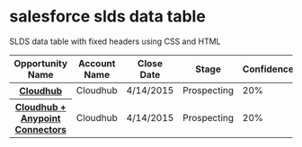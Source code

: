 # salesforce slds data table
SLDS data table with fixed headers using CSS and HTML

<link href="/salesforce/assets/styles/salesforce-lightning-design-system.min.css" rel="stylesheet" type="text/css">

<div class="slds">

<table class="slds-table slds-table_bordered slds-table_cell-buffer">
  <thead>
    <tr class="slds-text-title_caps">
      <th scope="col">
        <div class="slds-truncate" title="Opportunity Name">Opportunity Name</div>
      </th>
      <th scope="col">
        <div class="slds-truncate" title="Account Name">Account Name</div>
      </th>
      <th scope="col">
        <div class="slds-truncate" title="Close Date">Close Date</div>
      </th>
      <th scope="col">
        <div class="slds-truncate" title="Stage">Stage</div>
      </th>
      <th scope="col">
        <div class="slds-truncate" title="Confidence">Confidence</div>
      </th>
      <th scope="col">
        <div class="slds-truncate" title="Amount">Amount</div>
      </th>
      <th scope="col">
        <div class="slds-truncate" title="Contact">Contact</div>
      </th>
    </tr>
  </thead>
  <tbody>
    <tr>
      <th scope="row" data-label="Opportunity Name">
        <div class="slds-truncate" title="Cloudhub"><a href="javascript:void(0);">Cloudhub</a></div>
      </th>
      <td data-label="Account Name">
        <div class="slds-truncate" title="Cloudhub">Cloudhub</div>
      </td>
      <td data-label="Close Date">
        <div class="slds-truncate" title="4/14/2015">4/14/2015</div>
      </td>
      <td data-label="Prospecting">
        <div class="slds-truncate" title="Prospecting">Prospecting</div>
      </td>
      <td data-label="Confidence">
        <div class="slds-truncate" title="20%">20%</div>
      </td>
      <td data-label="Amount">
        <div class="slds-truncate" title="$25k">$25k</div>
      </td>
      <td data-label="Contact">
        <div class="slds-truncate" title="jrogers@cloudhub.com"><a href="javascript:void(0);">jrogers@cloudhub.com</a></div>
      </td>
    </tr>
    <tr>
      <th scope="row" data-label="Opportunity Name">
        <div class="slds-truncate" title="Cloudhub + Anypoint Connectors"><a href="javascript:void(0);">Cloudhub + Anypoint Connectors</a></div>
      </th>
      <td data-label="Account Name">
        <div class="slds-truncate" title="Cloudhub">Cloudhub</div>
      </td>
      <td data-label="Close Date">
        <div class="slds-truncate" title="4/14/2015">4/14/2015</div>
      </td>
      <td data-label="Prospecting">
        <div class="slds-truncate" title="Prospecting">Prospecting</div>
      </td>
      <td data-label="Confidence">
        <div class="slds-truncate" title="20%">20%</div>
      </td>
      <td data-label="Amount">
        <div class="slds-truncate" title="$25k">$25k</div>
      </td>
      <td data-label="Contact">
        <div class="slds-truncate" title="jrogers@cloudhub.com"><a href="javascript:void(0);">jrogers@cloudhub.com</a></div>
      </td>
    </tr>
  </tbody>
</table>
</div>
